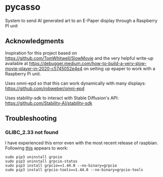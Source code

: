 # pycasso
System to send AI generated art to an E-Paper display through a Raspberry PI unit

## Acknowledgments

Inspiration for this project based on https://github.com/TomWhitwell/SlowMovie and the very helpful write-up available at https://debugger.medium.com/how-to-build-a-very-slow-movie-player-in-2020-c5745052e4e4 on setting up epaper to work with a Raspberry Pi unit.

Uses omni-epd so that this can work dynamically with many displays: https://github.com/robweber/omni-epd

Uses stability-sdk to interact with Stable Diffusion's API: https://github.com/Stability-AI/stability-sdk

## Troubleshooting

### GLIBC_2.33 not found
I have experienced this error even with the most recent release of raspbian.
Following [this](https://stackoverflow.com/questions/71054519/glibc-2-33-not-found-in-raspberry-pi-python) appears to work:
```
sudo pip3 uninstall grpcio 
sudo pip3 uninstall grpcio-status 
sudo pip3 install grpcio==1.44.0 --no-binary=grpcio
sudo pip3 install grpcio-tools==1.44.0 --no-binary=grpcio-tools
```
